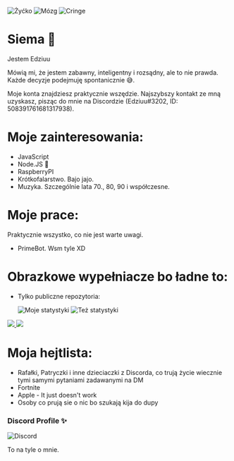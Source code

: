 ![Żyćko](https://img.shields.io/badge/Życie-owszem-mint.svg) ![Mózg](https://img.shields.io/badge/Mózg-100%25-mint.svg) ![Cringe](https://img.shields.io/badge/Cringe-trochę-orange.svg)
# Siema 👋
Jestem Edziuu

Mówią mi, że jestem zabawny, inteligentny i rozsądny, ale to nie prawda. Każde decyzje podejmuję spontanicznie 😅.

Moje konta znajdziesz praktycznie wszędzie. Najszybszy kontakt ze mną uzyskasz, pisząc do mnie na Discordzie (Edziuu#3202, ID: 508391761681317938).
# Moje zainteresowania:
- JavaScript
- Node.JS 💖
- RaspberryPI
- Krótkofalarstwo. Bajo jajo.
- Muzyka. Szczególnie lata 70., 80, 90 i współczesne.

# Moje prace:
Praktycznie wszystko, co nie jest warte uwagi.
- PrimeBot. Wsm tyle XD

# Obrazkowe wypełniacze bo ładne to:
- Tylko publiczne repozytoria:


    ![Moje statystyki](https://github-readme-stats.vercel.app/api?username=Edziuu&theme=blue-green)
    ![Też statystyki](https://github-readme-stats.vercel.app/api/top-langs/?username=Edziuu&theme=blue-green)
    
<a href="https://github.com/FnrDev?tab=followers">
  <img src="https://img.shields.io/github/followers/FnrDev">
</a>
<a href="https://github.com/FnrDev">
   <img src="https://komarev.com/ghpvc/?username=FnrDev">
</a>

# Moja hejtlista:
- Rafałki, Patryczki i inne dzieciaczki z Discorda, co trują życie wiecznie tymi samymi pytaniami zadawanymi na DM
- Fortnite
- Apple - It just doesn't work
- Osoby co prują sie o nic bo szukają kija do dupy

### Discord Profile ✨
![Discord](https://discord.c99.nl/widget/theme-3/842515404491587585.png)

To na tyle o mnie.
